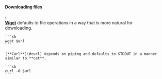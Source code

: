 #### Downloading files
:   
    [**Wget**](#wget) defaults to file operations in a way that is more natural for downloading.

    ```sh
    wget $url
    ```

    [**Curl**](#curl) depends on piping and defaults to STDOUT in a manner similar to **cat**.
    
    ```sh
    curl -O $url 
    ```


